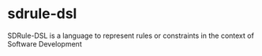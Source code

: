 # sdrule-dsl
SDRule-DSL is a language to represent rules or constraints in the context of Software Development
